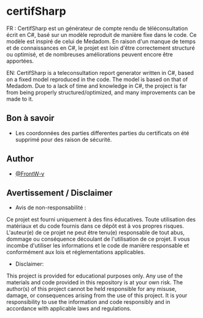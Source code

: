 
# certifSharp 

FR : CertifSharp est un générateur de compte rendu de téléconsultation écrit en C#, basé sur un modèle reproduit de manière fixe dans le code. Ce modèle est inspiré de celui de Medadom. En raison d'un manque de temps et de connaissances en C#, le projet est loin d'être correctement structuré ou optimisé, et de nombreuses améliorations peuvent encore être apportées.

EN: CertifSharp is a teleconsultation report generator written in C#, based on a fixed model reproduced in the code. The model is based on that of Medadom. Due to a lack of time and knowledge in C#, the project is far from being properly structured/optimized, and many improvements can be made to it.


## Bon à savoir

 - Les coordonnées des parties differentes parties du certificats on été supprimé pour des raison de sécurité.
 

## Author

- [@FrontW-y](https://github.com/FrontW-y)



## Avertissement  / Disclaimer 

- Avis de non-responsabilité :

Ce projet est fourni uniquement à des fins éducatives. Toute utilisation des matériaux et du code fournis dans ce dépôt est à vos propres risques. L'auteur(e) de ce projet ne peut être tenu(e) responsable de tout abus, dommage ou conséquence découlant de l'utilisation de ce projet. Il vous incombe d'utiliser les informations et le code de manière responsable et conformément aux lois et réglementations applicables.

- Disclaimer:

This project is provided for educational purposes only. Any use of the materials and code provided in this repository is at your own risk. The author(s) of this project cannot be held responsible for any misuse, damage, or consequences arising from the use of this project. It is your responsibility to use the information and code responsibly and in accordance with applicable laws and regulations.
